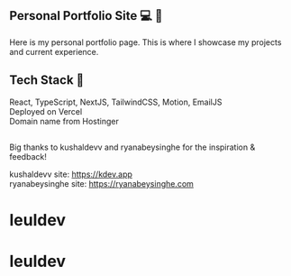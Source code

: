 ## Personal Portfolio Site 💻 💫

Here is my personal portfolio page. This is where I showcase my projects and current experience.

## Tech Stack 👾

React, TypeScript, NextJS, TailwindCSS, Motion, EmailJS<br>
Deployed on Vercel<br>
Domain name from Hostinger

##

Big thanks to kushaldevv and ryanabeysinghe for the inspiration & feedback!<br>

kushaldevv site: https://kdev.app<br>
ryanabeysinghe site: https://ryanabeysinghe.com
# leuldev
# leuldev
